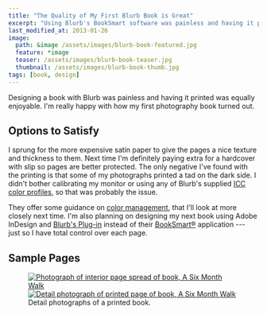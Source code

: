 ```yaml
---
title: "The Quality of My First Blurb Book is Great"
excerpt: "Using Blurb's BookSmart software was painless and having it printed was equally enjoyable."
last_modified_at: 2013-01-26
image: 
  path: &image /assets/images/blurb-book-featured.jpg
  feature: *image
  teaser: /assets/images/blurb-book-teaser.jpg
  thumbnail: /assets/images/blurb-book-thumb.jpg
tags: [book, design]
---
```


Designing a book with Blurb was painless and having it printed was equally enjoyable. I'm really happy with how my first photography book turned out.

## Options to Satisfy

I sprung for the more expensive satin paper to give the pages a nice texture and thickness to them. Next time I'm definitely paying extra for a hardcover with slip so pages are better protected. The only negative I've found with the printing is that some of my photographs printed a tad on the dark side. I didn't bother calibrating my monitor or using any of Blurb's supplied [ICC color profiles](http://www.blurb.com/downloads/Blurb_ICC_Profile.icc), so that was probably the issue.

They offer some guidance on [color management](http://www.blurb.com/color-management), that I'll look at more closely next time. I'm also planning on designing my next book using Adobe InDesign and [Blurb's Plug-in](http://www.blurb.com/indesign-plugin) instead of their [BookSmart®](http://www.blurb.com/booksmart) application --- just so I have total control over each page.

## Sample Pages

<figure class="half">
	<a href="/assets/images/six-month-walk-interior-1-1024.jpg" title="Photograph of interior page spread of book, A Six Month Walk"><img src="/assets/images/six-month-walk-interior-1-320.jpg" alt="Photograph of interior page spread of book, A Six Month Walk" /></a>
	<a href="/assets/images/six-month-walk-detail-print-1024.jpg" title="Detail photograph of printed page of book, A Six Month Walk"><img src="/assets/images/six-month-walk-detail-print-320.jpg" alt="Detail photograph of printed page of book, A Six Month Walk" /></a>
	<figcaption>Detail photographs of a printed book.</figcaption>
</figure>
